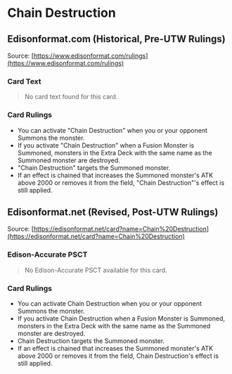 # Chain Destruction

## Edisonformat.com (Historical, Pre-UTW Rulings)

Source: [https://www.edisonformat.com/rulings](https://www.edisonformat.com/rulings)

### Card Text

> No card text found for this card.

### Card Rulings

*   You can activate "Chain Destruction" when you or your opponent Summons the monster.
*   If you activate "Chain Destruction" when a Fusion Monster is Summoned, monsters in the Extra Deck with the same name as the Summoned monster are destroyed.
*   "Chain Destruction" targets the Summoned monster.
*   If an effect is chained that increases the Summoned monster's ATK above 2000 or removes it from the field, "Chain Destruction"'s effect is still applied.

## Edisonformat.net (Revised, Post-UTW Rulings)

Source: [https://edisonformat.net/card?name=Chain%20Destruction](https://edisonformat.net/card?name=Chain%20Destruction)

### Edison-Accurate PSCT

> No Edison-Accurate PSCT available for this card.

### Card Rulings

*   You can activate Chain Destruction when you or your opponent Summons the monster.
*   If you activate Chain Destruction when a Fusion Monster is Summoned, monsters in the Extra Deck with the same name as the Summoned monster are destroyed.
*   Chain Destruction targets the Summoned monster.
*   If an effect is chained that increases the Summoned monster's ATK above 2000 or removes it from the field, Chain Destruction's effect is still applied.
            